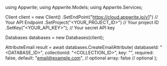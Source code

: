 using Appwrite;
using Appwrite.Models;
using Appwrite.Services;

Client client = new Client()
    .SetEndPoint("https://cloud.appwrite.io/v1") // Your API Endpoint
    .SetProject("<YOUR_PROJECT_ID>") // Your project ID
    .SetKey("<YOUR_API_KEY>"); // Your secret API key

Databases databases = new Databases(client);

AttributeEmail result = await databases.CreateEmailAttribute(
    databaseId: "<DATABASE_ID>",
    collectionId: "<COLLECTION_ID>",
    key: "",
    required: false,
    default: "email@example.com", // optional
    array: false // optional
);